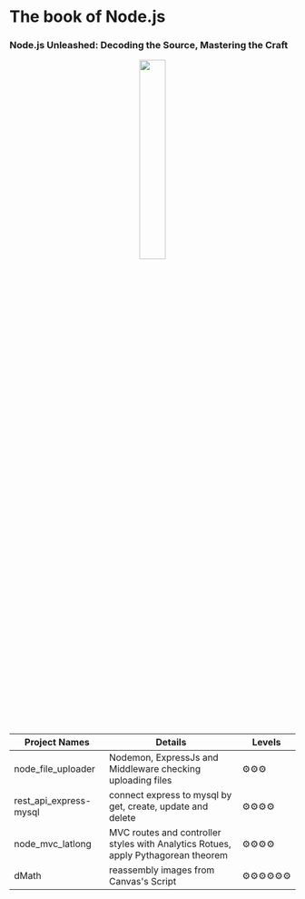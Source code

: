 # The book of Node.js
### Node.js Unleashed: Decoding the Source, Mastering the Craft
<p align="center" width="100%">
  <img src="https://github.com/samiti3d/The-Book-of-Node.js/blob/main/nodedrive.jpg" width="30%" />
</p>

Project Names  | Details      |Levels
------------- | -------------|-------------
node_file_uploader  | Nodemon, ExpressJs and Middleware checking uploading files |⚙️⚙️⚙️
rest_api_express-mysql  | connect express to mysql by get, create, update and delete |⚙️⚙️⚙️⚙️
node_mvc_latlong  | MVC routes and controller styles with Analytics Rotues, apply Pythagorean theorem |⚙️⚙️⚙️⚙️
dMath  | reassembly images from Canvas's Script |⚙️⚙️⚙️⚙️⚙️⚙️
